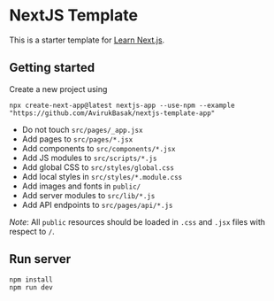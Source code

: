 # NextJS Template
This is a starter template for [Learn Next.js](https://nextjs.org/learn).

## Getting started
Create a new project using
```
npx create-next-app@latest nextjs-app --use-npm --example "https://github.com/AvirukBasak/nextjs-template-app"
```
- Do not touch `src/pages/_app.jsx`
- Add pages to `src/pages/*.jsx`
- Add components to `src/components/*.jsx`
- Add JS modules to `src/scripts/*.js`
- Add global CSS to `src/styles/global.css`
- Add local styles in `src/styles/*.module.css`
- Add images and fonts in `public/`
- Add server modules to `src/lib/*.js`
- Add API endpoints to `src/pages/api/*.js`

*Note*: All `public` resources should be loaded in `.css` and `.jsx` files with respect to `/`.

## Run server
```
npm install
npm run dev
```

